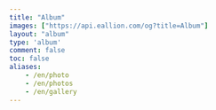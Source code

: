 ```yaml
---
title: "Album"
images: ["https://api.eallion.com/og?title=Album"]
layout: "album"
type: 'album'
comment: false
toc: false
aliases:
    - /en/photo
    - /en/photos
    - /en/gallery
---
```


